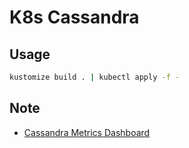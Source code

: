 # K8s Cassandra
## Usage
```bash
kustomize build . | kubectl apply -f -
```
## Note
- [Cassandra Metrics Dashboard](https://grafana.com/grafana/dashboards/6258)